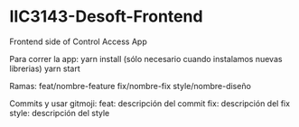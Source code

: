 # IIC3143-Desoft-Frontend
Frontend side of Control Access App

Para correr la app:
yarn install (sólo necesario cuando instalamos nuevas librerias)
yarn start

Ramas:
feat/nombre-feature
fix/nombre-fix
style/nombre-diseño

Commits y usar gitmoji:
feat: descripción del commit
fix: descripción del fix
style: descripción del style
